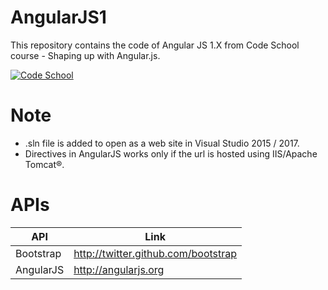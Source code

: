 # AngularJS1
This repository contains the code of Angular JS 1.X from Code School course - Shaping up with Angular.js.

[![Code School](https://www.codeschool.com/assets/logos/logo-code-school-ps-af6d2dac2b8f78566e48a0e451a9233894464e64927376b87d88402aebb76803.svg)](https://www.codeschool.com/courses/shaping-up-with-angular-js)

# Note
  - .sln file is added to open as a web site in Visual Studio 2015 / 2017.
  - Directives in AngularJS works only if the url is hosted using IIS/Apache Tomcat®.

# APIs

| API  | Link |
| ------ | ------ |
| Bootstrap | http://twitter.github.com/bootstrap |
| AngularJS | http://angularjs.org |
